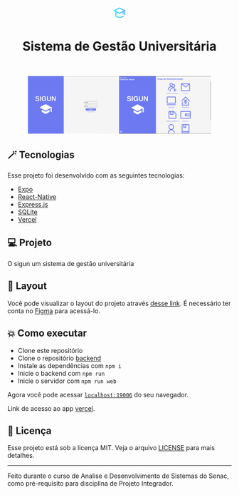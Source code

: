 <h1 align="center">
  <img alt="sigun" title="sigun" src=".github/favicon.png" width="5%" />
</h1>

<p align="center">
  <h1 align="center">Sistema de Gestão Universitária</h1>
</p>

<br>

<p align="center">
  <img alt="Sigun" src=".github/login.png" width="40%">
  <img alt="Sigun" src=".github/logged-area.png" width="41%">
</p>

## :magic_wand: Tecnologias

Esse projeto foi desenvolvido com as seguintes tecnologias:

- [Expo](https://expo.dev/)
- [React-Native](https://reactnative.dev/)
- [Express.js](https://expressjs.com/)
- [SQLite](https://www.sqlite.org/index.html)
- [Vercel](https://vercel.com/)

## 💻 Projeto

O sigun um sistema de gestão universitária

## 🔖 Layout

Você pode visualizar o layout do projeto através [desse link](https://www.figma.com/file/YornGTzkkOesqn62DlP52f/PI---Grupo-04?type=design&node-id=0-1&mode=design). É necessário ter conta no [Figma](http://figma.com/) para acessá-lo.

## :boom: Como executar

- Clone este repositório
- Clone o repositório [backend](https://github.com/GuilhermeGorges/sigun-backend)
- Instale as dependências com `npm i`
- Inicie o backend com `npm run`
- Inicie o servidor com `npm run web`

Agora você pode acessar [`localhost:19006`](http://localhost:19006/) do seu navegador.

Link de acesso ao app [vercel](https://sigun.vercel.app/).

## 📄 Licença

Esse projeto está sob a licença MIT. Veja o arquivo [LICENSE](LICENSE.md) para mais detalhes.

---

Feito durante o curso de Analise e Desenvolvimento de Sistemas do Senac, como pré-requisito para disciplina de Projeto Integrador. 
